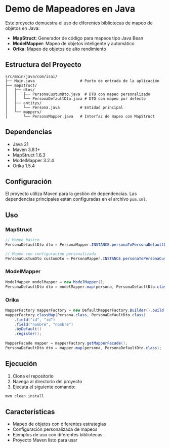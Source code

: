 # Demo de Mapeadores en Java

Este proyecto demuestra el uso de diferentes bibliotecas de mapeo de objetos en Java:
- **MapStruct**: Generador de código para mapeos tipo Java Bean
- **ModelMapper**: Mapeo de objetos inteligente y automático
- **Orika**: Mapeo de objetos de alto rendimiento

## Estructura del Proyecto

```
src/main/java/com/isai/
├── Main.java                    # Punto de entrada de la aplicación
├── mapstruct/
│   ├── dtos/
│   │   ├── PersonaCustumDto.java  # DTO con mapeo personalizado
│   │   └── PersonaDefaultDto.java # DTO con mapeo por defecto
│   ├── entitys/
│   │   └── Persona.java         # Entidad principal
│   └── mappers/
│       └── PersonaMapper.java   # Interfaz de mapeo con MapStruct
```

## Dependencias

- Java 21
- Maven 3.8.1+
- MapStruct 1.6.3
- ModelMapper 3.2.4
- Orika 1.5.4

## Configuración

El proyecto utiliza Maven para la gestión de dependencias. Las dependencias principales están configuradas en el archivo `pom.xml`.

## Uso

### MapStruct

```java
// Mapeo básico
PersonaDefaultDto dto = PersonaMapper.INSTANCE.personaToPersonaDefaultDto(persona);

// Mapeo con configuración personalizada
PersonaCustumDto customDto = PersonaMapper.INSTANCE.personaToPersonaCustumDto(persona);
```

### ModelMapper

```java
ModelMapper modelMapper = new ModelMapper();
PersonaDefaultDto dto = modelMapper.map(persona, PersonaDefaultDto.class);
```

### Orika

```java
MapperFactory mapperFactory = new DefaultMapperFactory.Builder().build();
mapperFactory.classMap(Persona.class, PersonaDefaultDto.class)
    .field("id", "id")
    .field("nombre", "nombre")
    .byDefault()
    .register();
    
MapperFacade mapper = mapperFactory.getMapperFacade();
PersonaDefaultDto dto = mapper.map(persona, PersonaDefaultDto.class);
```

## Ejecución

1. Clona el repositorio
2. Navega al directorio del proyecto
3. Ejecuta el siguiente comando:

```bash
mvn clean install
```

## Características

- Mapeo de objetos con diferentes estrategias
- Configuración personalizada de mapeos
- Ejemplos de uso con diferentes bibliotecas
- Proyecto Maven listo para usar

